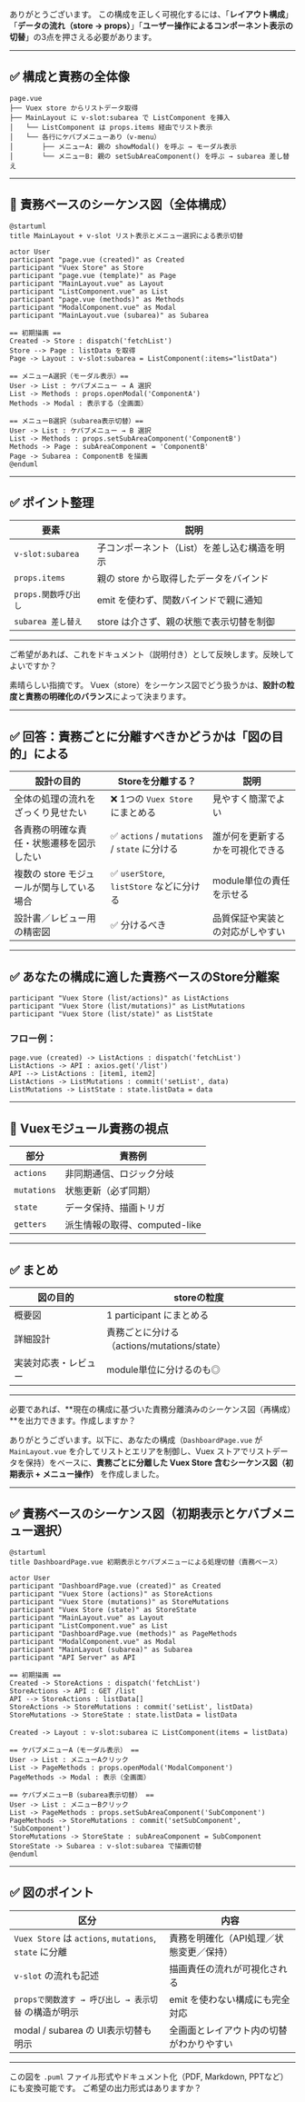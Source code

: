 ありがとうございます。
この構成を正しく可視化するには、「**レイアウト構成**」「**データの流れ（store → props）**」「**ユーザー操作によるコンポーネント表示の切替**」の3点を押さえる必要があります。

---

## ✅ 構成と責務の全体像

```plaintext
page.vue
├── Vuex store からリストデータ取得
├── MainLayout に v-slot:subarea で ListComponent を挿入
│   └── ListComponent は props.items 経由でリスト表示
│   └── 各行にケバブメニューあり（v-menu）
│       ├── メニューA: 親の showModal() を呼ぶ → モーダル表示
│       └── メニューB: 親の setSubAreaComponent() を呼ぶ → subarea 差し替え
```

---

## 🧩 責務ベースのシーケンス図（全体構成）

```plantuml
@startuml
title MainLayout + v-slot リスト表示とメニュー選択による表示切替

actor User
participant "page.vue (created)" as Created
participant "Vuex Store" as Store
participant "page.vue (template)" as Page
participant "MainLayout.vue" as Layout
participant "ListComponent.vue" as List
participant "page.vue (methods)" as Methods
participant "ModalComponent.vue" as Modal
participant "MainLayout.vue (subarea)" as Subarea

== 初期描画 ==
Created -> Store : dispatch('fetchList')
Store --> Page : listData を取得
Page -> Layout : v-slot:subarea = ListComponent(:items="listData")

== メニューA選択（モーダル表示）==
User -> List : ケバブメニュー → A 選択
List -> Methods : props.openModal('ComponentA')
Methods -> Modal : 表示する（全画面）

== メニューB選択（subarea表示切替）==
User -> List : ケバブメニュー → B 選択
List -> Methods : props.setSubAreaComponent('ComponentB')
Methods -> Page : subAreaComponent = 'ComponentB'
Page -> Subarea : ComponentB を描画
@enduml
```

---

## ✅ ポイント整理

| 要素               | 説明                       |
| ---------------- | ------------------------ |
| `v-slot:subarea` | 子コンポーネント（List）を差し込む構造を明示 |
| `props.items`    | 親の store から取得したデータをバインド  |
| `props.関数呼び出し`   | emit を使わず、関数バインドで親に通知    |
| `subarea 差し替え`   | store は介さず、親の状態で表示切替を制御  |

---

ご希望があれば、これをドキュメント（説明付き）として反映します。反映してよいですか？

素晴らしい指摘です。
Vuex（store）をシーケンス図でどう扱うかは、**設計の粒度と責務の明確化のバランス**によって決まります。

---

## ✅ 回答：**責務ごとに分離すべきかどうかは「図の目的」による**

| 設計の目的                    | Storeを分離する？                              | 説明               |
| ------------------------ | ---------------------------------------- | ---------------- |
| 全体の処理の流れをざっくり見せたい        | ❌ 1つの `Vuex Store` にまとめる                 | 見やすく簡潔でよい        |
| 各責務の明確な責任・状態遷移を図示したい     | ✅ `actions` / `mutations` / `state` に分ける | 誰が何を更新するかを可視化できる |
| 複数の store モジュールが関与している場合 | ✅ `userStore`, `listStore` などに分ける        | module単位の責任を示せる  |
| 設計書／レビュー用の精密図            | ✅ 分けるべき                                  | 品質保証や実装との対応がしやすい |

---

## ✅ あなたの構成に適した責務ベースのStore分離案

```plantuml
participant "Vuex Store (list/actions)" as ListActions
participant "Vuex Store (list/mutations)" as ListMutations
participant "Vuex Store (list/state)" as ListState
```

### フロー例：

```plantuml
page.vue (created) -> ListActions : dispatch('fetchList')
ListActions -> API : axios.get('/list')
API --> ListActions : [item1, item2]
ListActions -> ListMutations : commit('setList', data)
ListMutations -> ListState : state.listData = data
```

---

## 🧩 Vuexモジュール責務の視点

| 部分          | 責務例                   |
| ----------- | --------------------- |
| `actions`   | 非同期通信、ロジック分岐          |
| `mutations` | 状態更新（必ず同期）            |
| `state`     | データ保持、描画トリガ           |
| `getters`   | 派生情報の取得、computed-like |

---

## ✅ まとめ

| 図の目的       | storeの粒度                          |
| ---------- | --------------------------------- |
| 概要図        | 1 participant にまとめる               |
| 詳細設計       | 責務ごとに分ける（actions/mutations/state） |
| 実装対応表・レビュー | module単位に分けるのも◎                   |

---

必要であれば、\*\*現在の構成に基づいた責務分離済みのシーケンス図（再構成）\*\*を出力できます。作成しますか？

ありがとうございます。以下に、あなたの構成（`DashboardPage.vue` が `MainLayout.vue` を介してリストとエリアを制御し、Vuex ストアでリストデータを保持）をベースに、**責務ごとに分離した Vuex Store 含むシーケンス図（初期表示 + メニュー操作）** を作成しました。

---

## ✅ 責務ベースのシーケンス図（初期表示とケバブメニュー選択）

```plantuml
@startuml
title DashboardPage.vue 初期表示とケバブメニューによる処理切替（責務ベース）

actor User
participant "DashboardPage.vue (created)" as Created
participant "Vuex Store (actions)" as StoreActions
participant "Vuex Store (mutations)" as StoreMutations
participant "Vuex Store (state)" as StoreState
participant "MainLayout.vue" as Layout
participant "ListComponent.vue" as List
participant "DashboardPage.vue (methods)" as PageMethods
participant "ModalComponent.vue" as Modal
participant "MainLayout (subarea)" as Subarea
participant "API Server" as API

== 初期描画 ==
Created -> StoreActions : dispatch('fetchList')
StoreActions -> API : GET /list
API --> StoreActions : listData[]
StoreActions -> StoreMutations : commit('setList', listData)
StoreMutations -> StoreState : state.listData = listData

Created -> Layout : v-slot:subarea に ListComponent(items = listData)

== ケバブメニューA（モーダル表示） ==
User -> List : メニューAクリック
List -> PageMethods : props.openModal('ModalComponent')
PageMethods -> Modal : 表示（全画面）

== ケバブメニューB（subarea表示切替） ==
User -> List : メニューBクリック
List -> PageMethods : props.setSubAreaComponent('SubComponent')
PageMethods -> StoreMutations : commit('setSubComponent', 'SubComponent')
StoreMutations -> StoreState : subAreaComponent = SubComponent
StoreState -> Subarea : v-slot:subarea で描画切替
@enduml
```

---

## ✅ 図のポイント

| 区分                                                 | 内容                    |
| -------------------------------------------------- | --------------------- |
| `Vuex Store` は `actions`, `mutations`, `state` に分離 | 責務を明確化（API処理／状態変更／保持） |
| `v-slot` の流れも記述                                    | 描画責任の流れが可視化される        |
| `propsで関数渡す → 呼び出し → 表示切替` の構造が明示                  | emit を使わない構成にも完全対応    |
| modal / subarea の UI表示切替も明示                        | 全画面とレイアウト内の切替がわかりやすい  |

---

この図を `.puml` ファイル形式やドキュメント化（PDF, Markdown, PPTなど）にも変換可能です。
ご希望の出力形式はありますか？
